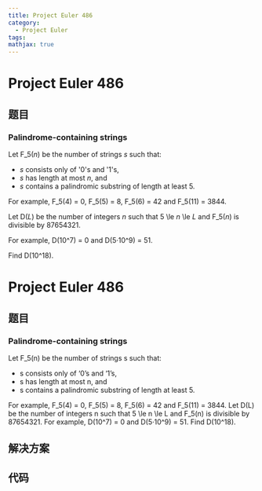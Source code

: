 ```yaml
---
title: Project Euler 486
category:
  - Project Euler
tags:
mathjax: true
---
```

<escape><!-- more --></escape>
    
# Project Euler 486
## 题目
### Palindrome-containing strings


Let F_5(<var>n</var>) be the number of strings <var>s</var> such that:
<ul><li><var>s</var> consists only of '0's and '1's,
</li><li><var>s</var> has length at most <var>n</var>, and
</li><li><var>s</var> contains a palindromic substring of length at least 5.
</li></ul>For example, F_5(4) = 0, F_5(5) = 8, 
F_5(6) = 42 and F_5(11) = 3844.

Let D(<var>L</var>) be the number of integers <var>n</var> such that 
5 \le <var>n</var> \le <var>L</var> and F_5(<var>n</var>) is divisible by 87654321.

For example, D(10^7) = 0 and D(5·10^9) = 51.

Find D(10^18).


# Project Euler 486
## 题目
### Palindrome-containing strings

Let F_5(n) be the number of strings s such that:
<ul>
<li>s consists only of ‘0’s and ‘1’s,</li>
<li>s has length at most n, and</li>
<li>s contains a palindromic substring of length at least 5.</li>
</ul>
For example, F_5(4)&nbsp;=&nbsp;0, F_5(5)&nbsp;=&nbsp;8, F_5(6)&nbsp;=&nbsp;42 and F_5(11)&nbsp;=&nbsp;3844.
Let D(L) be the number of integers n such that 5&nbsp;\le&nbsp;n&nbsp;\le&nbsp;L and F_5(n) is divisible by 87654321.
For example, D(10^7)&nbsp;=&nbsp;0 and D(5·10^9)&nbsp;=&nbsp;51.
Find D(10^18).


## 解决方案


## 代码


